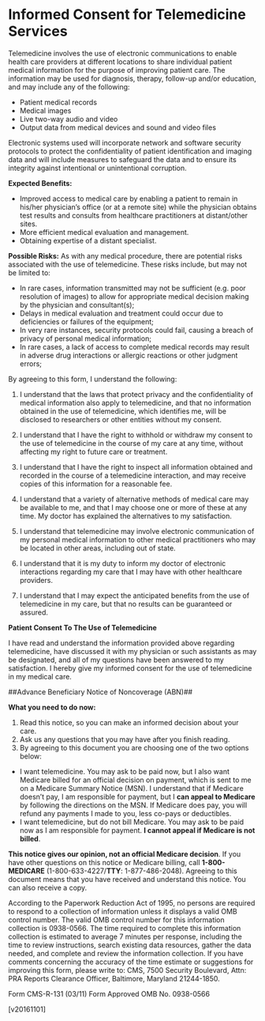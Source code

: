 Informed Consent for Telemedicine Services
=============

Telemedicine involves the use of electronic communications to enable health care providers at different locations to share individual patient medical information for the purpose of improving patient care. The information may be used for diagnosis, therapy, follow-up and/or education, and may include any of the following:

 - Patient medical records
 - Medical images
 - Live two-way audio and video
 - Output data from medical devices and sound and video files

Electronic systems used will incorporate network and software security protocols to protect the confidentiality of patient identification and imaging data and will include measures to safeguard the data and to ensure its integrity against intentional or unintentional corruption.

**Expected Benefits:**

 - Improved access to medical care by enabling a patient to remain in his/her physician’s office (or at a remote site) while the physician obtains test results and consults from healthcare practitioners at distant/other sites.
 - More efficient medical evaluation and management.
 - Obtaining expertise of a distant specialist.

**Possible Risks:**
As with any medical procedure, there are potential risks associated with the use of telemedicine. These risks include, but may not be limited to:

 - In rare cases, information transmitted may not be sufficient (e.g. poor resolution of images) to allow for appropriate medical decision making by the physician and consultant(s);
 - Delays in medical evaluation and treatment could occur due to deficiencies or failures of the equipment;
 - In very rare instances, security protocols could fail, causing a breach of privacy of personal medical information;
 - In rare cases, a lack of access to complete medical records may result in adverse drug interactions or allergic reactions or other judgment errors;

By agreeing to this form, I understand the following:

1. I understand that the laws that protect privacy and the confidentiality of medical information also apply to telemedicine, and that no information obtained in the use of telemedicine, which identifies me, will be disclosed to researchers or other entities without my consent.

2. I understand that I have the right to withhold or withdraw my consent to the use of telemedicine in the course of my care at any time, without affecting my right to future care or treatment.

3. I understand that I have the right to inspect all information obtained and recorded in the course of a telemedicine interaction, and may receive copies of this information for a reasonable fee.

4. I understand that a variety of alternative methods of medical care may be available to me, and that I may choose one or more of these at any time. My doctor has explained the alternatives to my satisfaction.

5. I understand that telemedicine may involve electronic communication of my personal medical information to other medical practitioners who may be located in other areas, including out of state.

6. I understand that it is my duty to inform my doctor of electronic interactions regarding my care that I may have with other healthcare providers.

7. I understand that I may expect the anticipated benefits from the use of telemedicine in my care, but that no results can be guaranteed or assured.

**Patient Consent To The Use of Telemedicine**

I have read and understand the information provided above regarding telemedicine, have discussed it with my physician or such assistants as may be designated, and all of my questions have been answered to my satisfaction. I hereby give my informed consent for the use of telemedicine in my medical care.

##Advance Beneficiary Notice of Noncoverage (ABN)##

**What you need to do now:**
1. Read this notice, so you can make an informed decision about your care.
2. Ask us any questions that you may have after you finish reading.
3. By agreeing to this document you are choosing one of the two options below:

- I want telemedicine. You may ask to be paid now, but I also want Medicare billed for an official decision on payment, which is sent to me on a Medicare Summary Notice (MSN).  I understand that if Medicare doesn’t pay, I am responsible for payment, but I <strong>can appeal to Medicare</strong> by following the directions on the MSN.  If Medicare does pay, you will refund any payments I made to you, less co-pays or deductibles.  
- I want telemedicine, but do not bill Medicare. You may ask to be paid now as I am responsible for payment. <strong>I cannot appeal if Medicare is not billed</strong>. 

<strong>This notice gives our opinion, not an official Medicare decision</strong>.  If you have other questions on this notice or Medicare billing, call <strong>1-800-MEDICARE</strong> (1-800-633-4227/<strong>TTY</strong>: 1-877-486-2048). Agreeing to this document means that you have received and understand this notice. You can also receive a copy. 

According to the Paperwork Reduction Act of 1995, no persons are required to respond to a collection of information unless it displays a valid OMB control number.  The valid OMB control number for this information collection is 0938-0566.  The time required to complete this information collection is estimated to average 7 minutes per response, including the time to review instructions, search existing data resources, gather the data needed, and complete and review the information collection.  If you have comments concerning the accuracy of the time estimate or suggestions for improving this form, please write to: CMS, 7500 Security Boulevard, Attn: PRA Reports Clearance Officer, Baltimore, Maryland 21244-1850.    

Form CMS-R-131 (03/11)
Form Approved OMB No. 0938-0566

[v20161101]